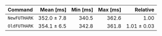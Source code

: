 | Command | Mean [ms] | Min [ms] | Max [ms] | Relative |
|:---|---:|---:|---:|---:|
| `NewFUTHARK` | 352.0 ± 7.8 | 340.5 | 362.6 | 1.00 |
| `OldFUTHARK` | 354.1 ± 6.5 | 342.8 | 361.8 | 1.01 ± 0.03 |
